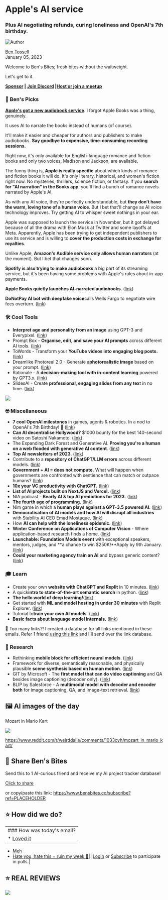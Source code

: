 # Apple's AI service

### Plus AI negotiating refunds, curing loneliness and OpenAI's 7th birthday.

![Author](https://media.beehiiv.com/cdn-cgi/image/fit=scale-down,format=auto,onerror=redirect,quality=80/uploads/user/profile_picture/fc858b4d-39e3-4be1-abf4-2b55504e21a2/thumb_uJ4UYake_400x400.jpg)

[Ben Tossell](https://www.twitter.com/bentossell)\
January 05, 2023

Welcome to Ben's Bites; fresh bites without the waitweight.

Let's get to it.

**[Sponsor](https://sponsor.bensbites.co/) |** **[Join Discord](https://discord.gg/qd92NKjDdE) |**[**Host or join a meetup**](https://meetups.bensbites.co/)

### **🤌 Ben's Picks**

**[Apple's got a new audiobook service](https://authors.apple.com/support/4519-digital-narration-audiobooks)**. I forgot Apple Books was a thing, genuinely.

It uses AI to narrate the books instead of humans (of course).

It'll make it easier and cheaper for authors and publishers to make audiobooks. **Say goodbye to expensive, time-consuming recording sessions.**

Right now, it's only available for English-language romance and fiction books and only two voices, Madison and Jackson, are available.

The funny thing is, **Apple is really specific** about which kinds of romance and fiction books it will do. It's only literary, historical, and women's fiction right now. No mysteries, thrillers, science fiction, or fantasy. If you **search for "AI narration" in the Books app**, you'll find a bunch of romance novels narrated by Apple's AI.

As with any AI voice, they're perfectly understandable, but **they don't have the warm, loving tone of a human voice**. But I bet that'll change as AI voice technology improves. Try getting AI to whisper sweet nothings in your ear.

Apple was supposed to launch the service in November, but it got delayed because of all the drama with Elon Musk at Twitter and some layoffs at Meta. Apparently, Apple has been trying to get independent publishers to use its service and is willing to **cover the production costs in exchange for royalties**.

Unlike Apple, **Amazon's Audible service only allows human narrators** (at the moment). But I bet that changes soon.

**Spotify is also trying to make audiobooks** a big part of its streaming service, but it's been having some problems with Apple's rules about in-app payments.

**Apple Books quietly launches AI-narrated audiobooks**. ([link](https://www.theverge.com/2023/1/5/23540261/apple-text-to-speech-audiobooks-ebooks-artificial-intelligence-narrator-madison-jackson))

**DoNotPay AI bot with deepfake voice**calls Wells Fargo to negotiate wire fees overturn. ([link](https://twitter.com/jbrowder1/status/1610655628820877315))

### **🛠️ Cool Tools**

- **Interpret age and personality from an image** using GPT-3 and Everypixel. ([link](https://twitter.com/DannyRichman/status/1610632062805094401))
- Prompt Box - **Organise, edit, and save your AI prompts** across different AI tools. ([link](https://www.promptbox.ai/))
- ToWords - Transform your **YouTube videos into engaging blog posts.** ([link](https://www.producthunt.com/posts/towords))
- Dreamlike Photoreal 2.0 - Generate a**photorealistic image** based on your prompt. ([link](https://dreamlike.art/))
- Rationale - A **decision-making tool with in-content learning** powered by GPT3.x. ([link](https://rationale.jina.ai/))
- SlidesAI - Create **professional, engaging slides from any tex**t in no time. ([link](https://www.slidesai.io/))

![](https://media.beehiiv.com/cdn-cgi/image/fit=scale-down,format=auto,onerror=redirect,quality=80/uploads/asset/file/55c8afc3-29aa-46b0-8d5d-3dee61410436/section-1.png)

### **🤓 **Miscellaneous****

- **7 cool OpenAI milestones** in games, agents & robotics. In a nod to OpenAI's 7th Birthday! 🎉 ([link](https://twitter.com/DrJimFan/status/1610715965372911616))
- **Can AI decentralise Hollywood?** $1000 bounty for the best 140-second video on Satoshi Nakamoto. ([link](https://twitter.com/balajis/status/1610551422009085954))
- The Expanding Dark Forest and Generative AI. **Proving you're a human on a web flooded with generative AI content**. ([link](https://maggieappleton.com/ai-dark-forest))
- **Top AI newsletters of 2023.** ([link](https://aisupremacy.substack.com/p/top-ai-newsletters-of-2023))
- Contribute to a **repository of ChatGPT/LLM errors** across different models. ([link](https://docs.google.com/forms/d/e/1FAIpQLSc1gMv53rBdC_xN2gtBzodwPvK0XD_Jq9daU09-kOlR8Igg9Q/viewform))
- **Government + AI = does not compute.** What will happen when governments are confronted with sentience that can match or outpace humans? ([link](https://michellerempelgarner.substack.com/p/government-ai-does-not-compute))
- **10x your VC productivity with ChatGPT.** ([link](https://www.datadrivenvc.io/p/data-driven-vc-17-10x-your-productivity))
- **List of AI projects built on NextJS and Vercel.** ([link](https://twitter.com/steventey/status/1610656840412696578))
- NIA podcast - **Bearly AI & top AI predictions for 2023.** ([link](https://www.youtube.com/watch?v=lK8i7idNgtI))
- **The fourth age of programming.** ([link](https://blog.replit.com/fourth))
- Nim game in which a **human plays against a GPT-3.5 powered AI**. ([link](https://huggingface.co/spaces/JavaFXpert/NimGPT-3.5))
- **Democratisation of AI models** **and how AI will disrupt all industries** with Stability AI CEO Emad Mostaque. ([link](https://www.youtube.com/watch?v=jgTv2W0mUP0))
- How **AI can help with the loneliness epidemic**. ([link](https://thealgorithmicbridge.substack.com/p/how-ai-can-help-with-the-loneliness))
- **Winter Conference on Applications of Computer Vision** - Where application-based research finds a home. ([link](https://www.amazon.science/blog/wacv-where-application-based-research-finds-a-home))
- **Launchable: Foundation Models event** with exceptional speakers, mentors, judges, and \*\*a chance to win $250K!\*\*Apply by 9th January. ([link](https://www.madronavl.com/launchable/foundation-models))
- **Could your marketing agency train an AI** and bypass generic content? ([link](https://addition.substack.com/p/could-your-agency-train-an-ai?))

### **🎓 Learn**

- Create your own **website with ChatGPT and Replit** in 10 minutes. ([link](https://buildspace.so/notes/chatgpt-replit-website))
- A quick**intro to state-of-the-art semantic search** in python. ([link](https://www.youtube.com/watch?v=ejpc-nbKY2Y))
- **The hello world of deep learning!**([link](https://ahmedtambal.medium.com/the-hello-world-of-deep-learning-7398f8f6da83))
- Get started with **ML and model hosting in under 30 minutes** with Replit Explorer. ([link](https://www.youtube.com/watch?v=n-Cd4YQ9gIw\&t=2s))
- Tutorial to**train your own AI models**. ([link](https://twitter.com/ClaireSilver12/status/1609868153529503745))
- **Basic facts about language model internals.** ([link](https://www.lesswrong.com/posts/PDLfpRwSynu73mxGw/basic-facts-about-language-model-internals-1))

👋 Too many links?! I created a database for all links mentioned in these emails. Refer 1 friend [using this link](https://www.bensbites.co/subscribe?ref=PLACEHOLDER) and I'll send over the link database.

### **🔬 Research**

- Rethinking **mobile block for efficient neural models**. ([link](https://arxiv.org/abs/2301.01146))
- Framework for diverse, semantically reasonable, and physically plausible **scene synthesis based on human motion**. ([link](https://arxiv.org/abs/2301.01424))
- GIT by Microsoft - The **first model that can do video captioning** and QA besides image captioning (decoder only). ([link](https://huggingface.co/docs/transformers/main/en/model_doc/git))
- BLIP by Salesforce - A **multimodal model** **with decoder and encoder both** for image captioning, QA, and image-text retrieval. ([link](https://huggingface.co/docs/transformers/main/en/model_doc/blip))

## **🖼 AI images of the day**

Mozart in Mario Kart

![](https://media.beehiiv.com/cdn-cgi/image/fit=scale-down,format=auto,onerror=redirect,quality=80/uploads/asset/file/7e2fdeb1-5454-4b87-90df-d83edea22aca/mrkdnuu831aa1.png)

<https://www.reddit.com/r/weirddalle/comments/1033oyh/mozart_in_mario_kart/>

## **🤗 Share Ben's Bites**

Send this to 1 AI-curious friend and receive my AI project tracker database!

[Click to share](https://www.bensbites.co/subscribe?ref=PLACEHOLDER)

or copy/paste this link: https://www.bensbites.co/subscribe?ref=PLACEHOLDER

## **⭐️ How did we do?**

||
|:---|
|### How was today's email?|
|\* [Loved it](https://www.bensbites.co/login)

- [Meh](https://www.bensbites.co/login)
- [Hate you, hate this = ruin my week 🥹](https://www.bensbites.co/login)|
  |[Login](https://www.bensbites.co/login) or [Subscribe](https://www.bensbites.co/subscribe) to participate in polls.|

## **⭐️ REAL** REVIEWS

![](https://media.beehiiv.com/cdn-cgi/image/fit=scale-down,format=auto,onerror=redirect,quality=80/uploads/asset/file/c8a91ecd-5477-493e-bb9d-9ed8f04bde24/Screenshot_2022-12-13_at_14.55.58.png)
